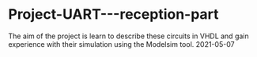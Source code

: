 # Project-UART---reception-part
The aim of the project is learn to describe these circuits in VHDL and gain experience with their simulation  using the Modelsim tool. 2021-05-07 

